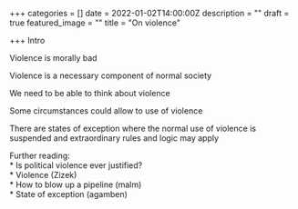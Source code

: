 +++
categories = []
date = 2022-01-02T14:00:00Z
description = ""
draft = true
featured_image = ""
title = "On violence"

+++
Intro

Violence is morally bad

Violence is a necessary component of normal society

We need to be able to think about violence

Some circumstances could allow to use of violence

There are states of exception where the normal use of violence is suspended and extraordinary rules and logic may apply

Further reading:  
\* Is political violence ever justified?  
\* Violence (Zizek)  
\* How to blow up a pipeline (malm)  
\* State of exception (agamben)